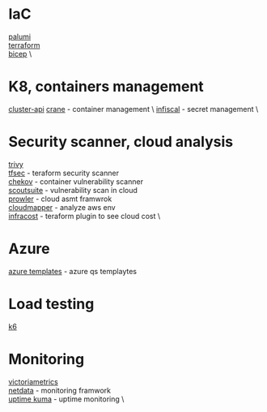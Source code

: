 # IaC
[palumi](https://github.com/pulumi/pulumi) \
[terraform](https://github.com/hashicorp/terraform) \
[bicep](https://github.com/Azure/bicep) \

# K8, containers management
[cluster-api](https://github.com/kubernetes-sigs/cluster-api)
[crane](https://github.com/InfuseAI/crane) - container management \ 
[infiscal](https://github.com/Infisical/infisical) - secret management \


# Security scanner, cloud analysis

[trivy](https://github.com/aquasecurity/trivy)  \
[tfsec](https://github.com/aquasecurity/tfsec) - teraform security scanner \
[chekov](https://github.com/bridgecrewio/checkov) - container vulnerability scanner \
[scoutsuite](https://github.com/nccgroup/ScoutSuite) - vulnerability scan in cloud \
[prowler](https://github.com/prowler-cloud/prowler) - cloud asmt framwrok \
[cloudmapper](https://github.com/duo-labs/cloudmapper) - analyze aws env \
[infracost](https://github.com/infracost/infracost) - teraform plugin to see cloud cost \

# Azure

[azure templates](https://github.com/Azure/azure-quickstart-templates) - azure qs templaytes

# Load testing
[k6](https://github.com/grafana/k6)

# Monitoring
[victoriametrics](https://github.com/VictoriaMetrics/VictoriaMetrics) \
[netdata](https://github.com/netdata/netdata) - monitoring framwork \
[uptime kuma](https://github.com/louislam/uptime-kuma) - uptime monitoring \
